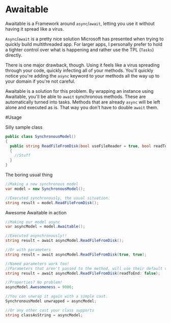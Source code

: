 Awaitable
=========

Awaitable is a Framework around `async`/`await`, letting you use it without having it spread like a virus.

`Async`/`await` is a pretty nice solution Microsoft has presented when trying to quickly build multithreaded app. For larger apps, I personally prefer to hold a tighter control over what is happening and rather use the TPL (`Tasks`) directly.

There is one major drawback, though. Using it feels like a virus spreading through your code, quickly infecting all of your methods. You'll quickly notice you're adding the `async` keyword to your methods all the way up to your domain if you're not careful.

Awaitable is a solution for this problem. By wrapping an instance using Awaitable, you'll be able to `await` synchronous methods. These are automatically turned into tasks. Methods that are already `async` will be left alone and executed as is. That way you don't have to double `await` them.


#Usage

Silly sample class

```csharp
public class SynchronousModel()
{
  public string ReadFileFromDisk(bool useFileReader = true, bool readToEnd = true)
  {
    //Stuff
  }
}
```

The boring usual thing

```csharp
//Making a new synchronous model
var model = new SynchronousModel();

//Executed synchronously, the usual situation.
string result = model.ReadFileFromDisk();
```

Awesome Awaitable in action

```csharp
//Making our model async
var asyncModel = model.Awaitable();

//Executed asynchronously!!
string result = await asyncModel.ReadFileFromDisk();

//Or with parameters
string result = await asyncModel.ReadFileFromDisk(true, true);

//Named parameters work too! 
//Parameters that aren't passed to the method, will use their default value if defined.
string result = await asyncModel.ReadFileFromDisk(readToEnd: false); 

//Properties? No problem!
asyncModel.Awesomeness = 9006;

//You can unwrap it again with a simple cast.
SynchronousModel unwrapped = asyncModel;

//Or any other cast your class supports
string classAsString = asyncModel;
```
